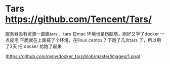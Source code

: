 # Tars https://github.com/Tencent/Tars/



服务器没有资源一直跑tars ，tars 在mac 环境也是伤脑筋，刚好又学了docker 一点皮毛 干脆就在上面搭了个环境，在linux centos 7 下跑了几次tars 了，所以用了3天 把 docker 给跑了起来 

(https://github.com/nigly/docker_tars/blob/master/images/1.png)
